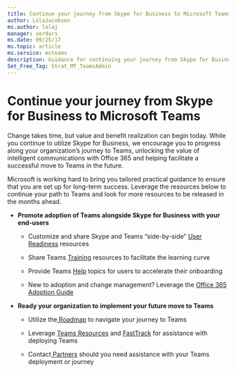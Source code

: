 ```yaml
---
title: Continue your journey from Skype for Business to Microsoft Teams
author: LolaJacobsen
ms.author: lolaj
manager: serdars
ms.date: 09/25/17
ms.topic: article
ms.service: msteams
description: Guidance for continuing your journey from Skype for Business to Microsoft Teams.
Set_Free_Tag: Strat_MT_TeamsAdmin
---
```


Continue your journey from Skype for Business to Microsoft Teams
================================================================


Change takes time, but value and benefit realization can begin today. While you continue to utilize Skype for Business, we encourage you to progress along your organization’s journey to Teams, unlocking the value of intelligent communications with Office 365 and helping facilitate a successful move to Teams in the future.

Microsoft is working hard to bring you tailored practical guidance to ensure that you are set up for long-term success. Leverage the resources below to continue your path to Teams and look for more resources to be released in the months ahead.

-   **Promote adoption of Teams alongside Skype for Business with your end-users**

    -   Customize and share Skype and Teams “side-by-side” [User Readiness](http://aka.ms/UserReadiness) resources

    -   Share Teams [Training](https://support.office.com/en-us/article/Office-Training-Center-b8f02f81-ec85-4493-a39b-4c48e6bc4bfb) resources to facilitate the learning curve

    -   Provide Teams [Help](https://support.office.com/) topics for users to accelerate their onboarding

    -   New to adoption and change management? Leverage the [Office 365 Adoption Guide](http://aka.ms/office365adoptionguide)

-   **Ready your organization to implement your future move to Teams**

    -   Utilize the[ Roadmap](http://aka.ms/TeamsRoadmap) to navigate your journey to Teams

    -   Leverage [Teams Resources](http://aka.ms/successwithteams) and [FastTrack](http://fasttrack.microsoft.com) for assistance with deploying Teams

    -   Contact[ Partners](https://pinpoint.microsoft.com/en-US/Home/Office) should you need assistance with your Teams deployment or journey



